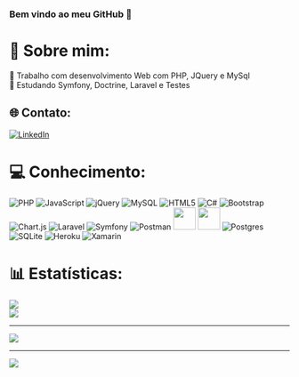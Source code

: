 ### Bem vindo ao meu GitHub 👋

# 💫 Sobre mim:
🔭 Trabalho com desenvolvimento Web com PHP, JQuery e MySql<br>
🌱 Estudando Symfony, Doctrine, Laravel e Testes<br>


## 🌐 Contato:
[![LinkedIn](https://img.shields.io/badge/LinkedIn-%230077B5.svg?logo=linkedin&logoColor=white)](https://linkedin.com/in/DaniPoletto) 

# 💻 Conhecimento:

![PHP](https://img.shields.io/badge/php-%23777BB4.svg?style=plastic&logo=php&logoColor=white) 
![JavaScript](https://img.shields.io/badge/javascript-%23323330.svg?style=plastic&logo=javascript&logoColor=%23F7DF1E) 
![jQuery](https://img.shields.io/badge/jquery-%230769AD.svg?style=plastic&logo=jquery&logoColor=white) 
![MySQL](https://img.shields.io/badge/mysql-%2300f.svg?style=plastic&logo=mysql&logoColor=white) 
![HTML5](https://img.shields.io/badge/html5-%23E34F26.svg?style=plastic&logo=html5&logoColor=white) 
![C#](https://img.shields.io/badge/c%23-%23239120.svg?style=plastic&logo=c-sharp&logoColor=white) 
![Bootstrap](https://img.shields.io/badge/bootstrap-%23563D7C.svg?style=plastic&logo=bootstrap&logoColor=white) 
![Chart.js](https://img.shields.io/badge/chart.js-F5788D.svg?style=plastic&logo=chart.js&logoColor=white)
![Laravel](https://img.shields.io/badge/laravel-%23FF2D20.svg?style=plastic&logo=laravel&logoColor=white) 
![Symfony](https://img.shields.io/badge/symfony-%23000000.svg?style=plastic&logo=symfony&logoColor=white) 
![Postman](https://img.shields.io/badge/Postman-FF6C37?style=plastic&logo=postman&logoColor=white)
<img src="https://cdn.jsdelivr.net/gh/devicons/devicon/icons/unity/unity-original-wordmark.svg" width="40" height="40"/>
<img src="https://cdn.jsdelivr.net/gh/devicons/devicon/icons/composer/composer-original.svg" width="40" height="40"/>
![Postgres](https://img.shields.io/badge/postgres-%23316192.svg?style=plastic&logo=postgresql&logoColor=white) 
![SQLite](https://img.shields.io/badge/sqlite-%2307405e.svg?style=plastic&logo=sqlite&logoColor=white) 
![Heroku](https://img.shields.io/badge/heroku-%23430098.svg?style=plastic&logo=heroku&logoColor=white) 
![Xamarin](https://img.shields.io/badge/Xamarin-3199DC?style=plastic&logo=xamarin&logoColor=white) 


# 📊 Estatísticas:
![](https://github-readme-stats.vercel.app/api?username=DaniPoletto&theme=jolly&hide_border=false&include_all_commits=true&count_private=true)<br/>
![](https://github-readme-streak-stats.herokuapp.com/?user=DaniPoletto&theme=jolly&hide_border=false)<br/>

---
![](https://github-profile-trophy.vercel.app/?username=DaniPoletto&theme=radical&no-frame=false&no-bg=true&margin-w=4)

---
[![](https://visitcount.itsvg.in/api?id=DaniPoletto&icon=7&color=5)](https://visitcount.itsvg.in)

